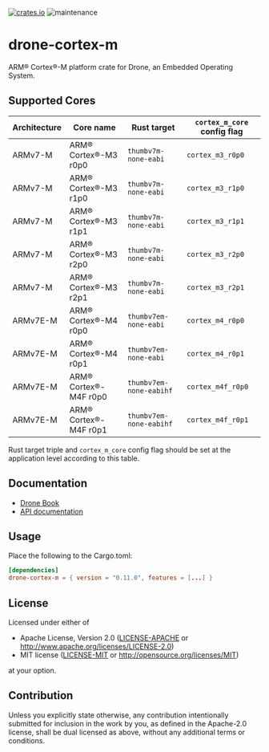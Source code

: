 [![crates.io](https://img.shields.io/crates/v/drone-cortex-m.svg)](https://crates.io/crates/drone-cortex-m)
![maintenance](https://img.shields.io/badge/maintenance-actively--developed-brightgreen.svg)

# drone-cortex-m

ARM® Cortex®-M platform crate for Drone, an Embedded Operating System.

## Supported Cores

| Architecture | Core name             | Rust target             | `cortex_m_core` config flag |
|--------------|-----------------------|-------------------------|-----------------------------|
| ARMv7-M      | ARM® Cortex®-M3 r0p0  | `thumbv7m-none-eabi`    | `cortex_m3_r0p0`            |
| ARMv7-M      | ARM® Cortex®-M3 r1p0  | `thumbv7m-none-eabi`    | `cortex_m3_r1p0`            |
| ARMv7-M      | ARM® Cortex®-M3 r1p1  | `thumbv7m-none-eabi`    | `cortex_m3_r1p1`            |
| ARMv7-M      | ARM® Cortex®-M3 r2p0  | `thumbv7m-none-eabi`    | `cortex_m3_r2p0`            |
| ARMv7-M      | ARM® Cortex®-M3 r2p1  | `thumbv7m-none-eabi`    | `cortex_m3_r2p1`            |
| ARMv7E-M     | ARM® Cortex®-M4 r0p0  | `thumbv7em-none-eabi`   | `cortex_m4_r0p0`            |
| ARMv7E-M     | ARM® Cortex®-M4 r0p1  | `thumbv7em-none-eabi`   | `cortex_m4_r0p1`            |
| ARMv7E-M     | ARM® Cortex®-M4F r0p0 | `thumbv7em-none-eabihf` | `cortex_m4f_r0p0`           |
| ARMv7E-M     | ARM® Cortex®-M4F r0p1 | `thumbv7em-none-eabihf` | `cortex_m4f_r0p1`           |

Rust target triple and `cortex_m_core` config flag should be set at the
application level according to this table.

## Documentation

- [Drone Book](https://book.drone-os.com/)
- [API documentation](https://api.drone-os.com/drone-cortex-m/0.11/)

## Usage

Place the following to the Cargo.toml:

```toml
[dependencies]
drone-cortex-m = { version = "0.11.0", features = [...] }
```

## License

Licensed under either of

 * Apache License, Version 2.0
   ([LICENSE-APACHE](LICENSE-APACHE) or http://www.apache.org/licenses/LICENSE-2.0)
 * MIT license
   ([LICENSE-MIT](LICENSE-MIT) or http://opensource.org/licenses/MIT)

at your option.

## Contribution

Unless you explicitly state otherwise, any contribution intentionally submitted
for inclusion in the work by you, as defined in the Apache-2.0 license, shall be
dual licensed as above, without any additional terms or conditions.
